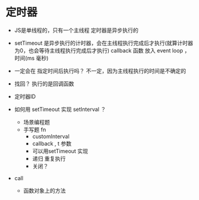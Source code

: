  # 定时器

 - JS是单线程的，只有一个主线程 定时器是异步执行的
 - setTimeout 是异步执行的计时器，会在主线程执行完成后才执行(就算计时器为0，也会等待主线程执行完成后才执行)
   callback 函数 放入 event loop ， 时间(ms 毫秒)
 - 一定会在 指定时间后执行吗？ 不一定，因为主线程执行的时间是不确定的
 - 找回？
   执行的是回调函数
 - 定时器ID 

 - 如何用 setTimeout 实现 setInterval ？
   - 场景编程题
   - 手写题 fn
     - customInterval
     - callback , t  参数
     - 可以用setTimeout 实现
     - 递归 重复执行
     - 关闭？

 - call 
   - 函数对象上的方法
